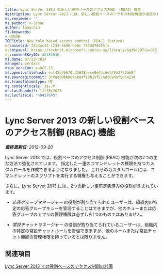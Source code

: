 ```yaml
---
title: Lync Server 2013 の新しい役割ベースのアクセス制御  (RBAC) 機能
description: Lync Server 2013 には、新しい役割ベースのアクセス制御機能が用意されています。
ms.reviewer: ''
ms.author: v-lanac
author: lanachin
f1.keywords:
- NOCSH
TOCTitle: New role based access control (RBAC) features
ms:assetid: 22b4ac42-f234-4b86-bb0c-f20d476205fa
ms:mtpsurl: https://technet.microsoft.com/en-us/library/Gg398297(v=OCS.15)
ms:contentKeyID: 48183616
ms.date: 07/23/2014
manager: serdars
mtps_version: v=OCS.15
ms.openlocfilehash: ecf42d46670cd1848bece8e4dc6ea70b27f3a68f
ms.sourcegitcommit: 36fee89bb887bea4f18b19f17a8c69daf5bc423d
ms.translationtype: MT
ms.contentlocale: ja-JP
ms.lasthandoff: 11/26/2020
ms.locfileid: "49427645"
---
```

# <a name="new-role-based-access-control-features-in-lync-server-2013"></a>Lync Server 2013 の新しい役割ベースのアクセス制御  (RBAC) 機能

<div data-xmlns="http://www.w3.org/1999/xhtml">

<div class="topic" data-xmlns="http://www.w3.org/1999/xhtml" data-msxsl="urn:schemas-microsoft-com:xslt" data-cs="https://msdn.microsoft.com/">

<div data-asp="https://msdn2.microsoft.com/asp">



</div>

<div id="mainSection">

<div id="mainBody">

<span> </span>

_**最終更新日:** 2012-09-20_

Lync Server 2013 では、役割ベースのアクセス制御 (RBAC) 機能が次の2つの主な方法で強化されています。 指定した一連のコマンドレットの権限を持つカスタムロールを作成できるようになりました。 これらのカスタムロールには、コマンドレットのスクリプトを実行する特権も与えることができます。

さらに、Lync Server 2013 には、2つの新しい事前定義済みの役割が含まれています。

  - *応答グループマネージャー* の役割が割り当てられたユーザーは、組織内の特定の応答グループキューを管理することはできますが、他のキューまたは応答グループのアプリの管理権限は必ずしも1つのものではありません。

  - *常設チャットマネージャー* の役割が割り当てられているユーザーは、組織内の特定の常設チャットルームを管理できますが、他のルームまたは常設チャット機能の管理権限を持っているとは限りません。

<div>

## <a name="see-also"></a>関連項目


[Lync Server 2013 での役割ベースのアクセス制御の計画](lync-server-2013-planning-for-role-based-access-control.md)  
  

</div>

</div>

<span> </span>

</div>

</div>

</div>

